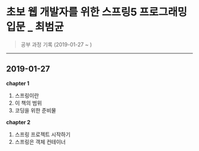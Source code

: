 # 초보 웹 개발자를 위한 스프링5 프로그래밍 입문 _ 최범균
> 공부 과정 기록  (2019-01-27 ~ )
***
**2019-01-27**  
---
****chapter 1****
1. 스프링이란  
2. 이 책의 범위  
3. 코딩을 위한 준비물  

****chapter 2****  
1. 스프링 프로젝트 시작하기  
2. 스프링은 객체 컨테이너  
